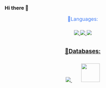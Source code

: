 ### Hi there 👋
<div style=" font-size: medium; color: #447ff7" align=center>
  🔹Languages:
  <p style="padding:10px;">
    <a href="https://developer.mozilla.org/en-US/docs/Web/JavaScript" target="_blank"> <img src="https://img.icons8.com/color/48/000000/javascript.png"/> </a>
    <a href="https://www.typescriptlang.org/" target="_blank"> <img src="https://img.icons8.com/color/48/000000/typescript.png"/>
    <a href="https://www.python.org/" target="_blank"> <img src="https://img.icons8.com/color/48/000000/python.png"/>
  </p>
  
  ### 🔹Databases:
  <p style="padding:10px;"> 
      <a style="padding:15px;" href="https://www.mysql.com/" target="_blank"> <img src="https://img.icons8.com/fluent/50/000000/mysql-logo.png"/> </a>
      <a style="padding:15px;" href="https://www.mongodb.com/" target="_blank"> <img src="https://img.icons8.com/color/452/mongodb.png" height=60 width=60 /> </a>
  </p>
  
</div>
